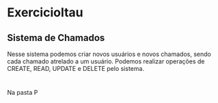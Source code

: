 # ExercicioItau
 ## Sistema de Chamados
 Nesse sistema podemos criar novos usuários e novos chamados, sendo cada chamado atrelado a um usuário.
 Podemos realizar operações de CREATE, READ, UPDATE e DELETE pelo sistema.
 #
 Na pasta P
 
 
